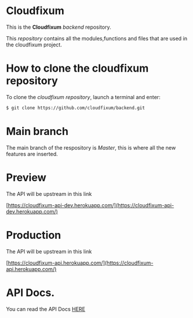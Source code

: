 # Cloudfixum
This is the **Cloudfixum** *backend* repository.

This *repository* contains all the modules,functions and files that are used in the cloudfixum project.

# How to clone the cloudfixum repository
To clone the *cloudfixum repository*, launch a terminal and enter:
```sh
$ git clone https://github.com/cloudfixum/backend.git
```
# Main branch
The main branch of the respository is *Master*, this is where all the new features are inserted.

# Preview
The API will be upstream in this link

[https://cloudfixum-api-dev.herokuapp.com/](https://cloudfixum-api-dev.herokuapp.com/)

# Production
The API will be upstream in this link

[https://cloudfixum-api.herokuapp.com/](https://cloudfixum-api.herokuapp.com/)

# API Docs.
You can read the API Docs [HERE](https://cloudfixum-api-dev.herokuapp.com/swagger-ui.html)





